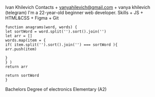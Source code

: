  Ivan Khilevich
 Contacts
    + vanyahilevich@gmail.com
    + vanya khilevich (telegram)
 I'm a 22-year-old beginner web developer.
 Skills
    + JS
    + HTML&CSS
    + Figma
    + Git
 ```
function anagrams(word, words) {
let sortWord = word.split('').sort().join('')
let arr = []
words.map(item = {
if( item.split('').sort().join('') === sortWord ){
arr.push(item)

}
} )
return arr

return sortWord
}
```
 Bachelors Degree of electronics
 Elementary (A2)

